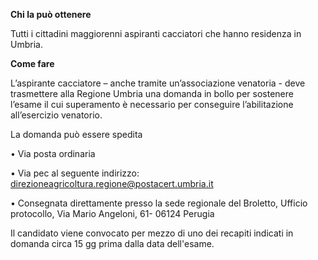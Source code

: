 **Chi la può ottenere**

Tutti i cittadini maggiorenni aspiranti cacciatori che hanno residenza in Umbria.

**Come fare**

L’aspirante cacciatore – anche tramite un’associazione venatoria - deve trasmettere alla Regione Umbria una domanda in bollo per sostenere l’esame il cui superamento è necessario per conseguire l’abilitazione all’esercizio venatorio.

La domanda può essere spedita

•	Via posta ordinaria

•	Via pec al seguente indirizzo: direzioneagricoltura.regione@postacert.umbria.it

•	Consegnata direttamente presso la sede regionale del Broletto, Ufficio protocollo, Via Mario Angeloni, 61- 06124 Perugia

Il candidato viene convocato per mezzo di uno dei recapiti indicati in domanda circa 15 gg prima dalla data dell'esame.
